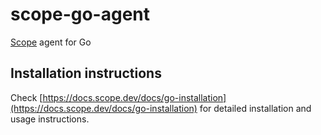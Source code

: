 # scope-go-agent

[Scope](https://scope.dev) agent for Go

## Installation instructions



Check [https://docs.scope.dev/docs/go-installation](https://docs.scope.dev/docs/go-installation) for detailed installation and usage instructions.


